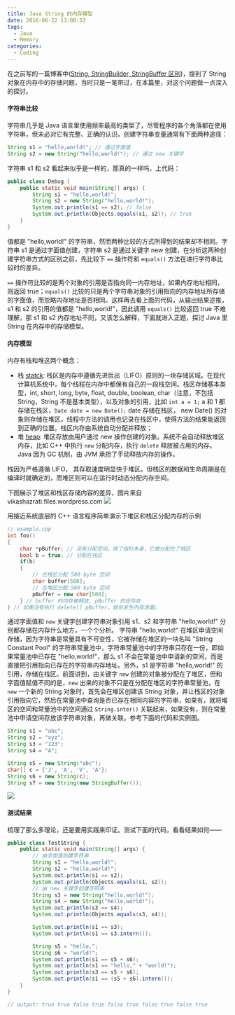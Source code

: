 ```yaml
---
title: Java String 的内存模型
date: 2016-06-22 13:00:53
tags:
  - Java
  - Memory
categories:
  - Coding
---
```


在之前写的一篇博客中([String, StringBuilder, StringBuffer 区别](/2016/02/17/difference-between-string-stringbuilder-stringbuffer/))，提到了 String 对象在内存中的存储问题，当时只是一笔带过，在本篇里，对这个问题做一点深入的探讨。

<!-- more -->

#### 字符串比较

字符串几乎是 Java 语言里使用频率最高的类型了，尽管程序的各个角落都在使用字符串，但未必对它有完整、正确的认识。创建字符串变量通常有下面两种途径：
```java
String s1 = "hello,world!"; // 通过字面值
String s2 = new String("hello,world!"); // 通过 new 关键字
```
字符串 s1 和 s2 看起来似乎是一样的，那真的一样吗，上代码：
```java
public class Debug {
    public static void main(String[] args) {
        String s1 = "hello,world!";
        String s2 = new String("hello,world!");
        System.out.println(s1 == s2); // false
        System.out.println(Objects.equals(s1, s2)); // true
    }
}
```
值都是 "hello,world!" 的字符串，然而两种比较的方式所得到的结果却不相同。字符串 s1 是通过字面值创建，字符串 s2 是通过关键字 new 创建，在分析这两种创建字符串方式的区别之前，先比较下 `==` 操作符和 `equals()` 方法在进行字符串比较时的差异。

`==` 操作符比较的是两个对象的引用是否指向同一内存地址，如果内存地址相同，则返回 true；`equals()` 比较的只是两个字符串对象的引用指向的内存地址所存储的字面值，而忽略内存地址是否相同。这样再去看上面的代码，从输出结果逆推，s1 和 s2 的引用的值都是 "hello,world!"，因此调用 `equals()` 比较返回 true 不难理解，那 s1 和 s2 内存地址不同，又该怎么解释，下面就进入正题，探讨 Java 里 String 在内存中的存储模型。

#### 内存模型

内存有栈和堆这两个概念：
- 栈 [statck](https://en.wikipedia.org/wiki/Stack-based_memory_allocation): 栈区是内存中遵循先进后出（LIFO）原则的一块存储区域。在现代计算机系统中，每个线程在内存中都保有自己的一段栈空间。栈区存储基本类型，int, short, long, byte, float, double, boolean, char（注意，不包括 String，String 不是基本类型），以及对象的引用，比如 `int a = 1;` a 和 1 都存储在栈区，`Date date = new Date();` date 存储在栈区， new Date() 的对象则存储在堆区。线程中方法的调用也记录在栈区中，使得方法的结果能返回到正确的位置。栈区内存由系统自动分配并释放；
- 堆 [heap](https://en.wikipedia.org/wiki/Memory_management#HEAP): 堆区存放由用户通过 new 操作创建的对象。系统不会自动释放堆区内存，比如 C++ 中执行 `new` 分配内存，执行 `delete` 释放被占用的内存。Java 因为 GC 机制，由 JVM 承担了手动释放内存的操作。

栈因为严格遵循 LIFO， 其存取速度明显快于堆区。但栈区的数据和生命周期是在编译时就确定的，而堆区则可以在运行时动态分配内存空间。

下图展示了堆区和栈区存储内容的差异，图片来自 vikashazrati.files.wordpress.com
![](https://o70e8d1kb.qnssl.com/stacknheap.png)

用接近系统底层的 C++ 语言程序简单演示下堆区和栈区分配内存的示例
```cpp
// example.cpp
int foo()
{
    char *pBuffer; // 没有分配空间，除了指针本身，它被分配在了栈区
    bool b = true; // 分配在栈区
    if(b)
    {
        // 在栈区分配 500 byte 空间
        char buffer[500];
        // 在堆区分配 500 byte 空间
        pBuffer = new char[500];
    } // buffer 的内存被释放, pBuffer 的还存在
} // 如果没有执行 delete[] pBuffer，就会发生内存泄漏;
```

通过字面值和 `new` 关键字创建字符串对象引用 s1、s2 和字符串 "hello,world!" 分别都存储在内存什么地方，一个个分析。
字符串 "hello,world!" 在堆区申请空间存储，因为字符串是常量具有不可变性，它被存储在堆区的一块名叫 "String Constant Pool" 的字符串常量池中，字符串常量池中的字符串只存在一份，即如果常量池中已存在 "hello,world!"，那么 s1 不会在常量池中申请新的空间，而是直接把引用指向已存在的字符串内存地址。另外，s1 是字符串 "hello,world!" 的引用，存储在栈区。前面讲到，由关键字 `new` 创建的对象被分配在了堆区，但和字面值赋值不同的是，`new` 出来的对象不只是在分配在堆区的字符串常量池，在 `new` 一个新的 String 对象时，首先会在堆区创建该 String 对象，并让栈区的对象引用指向它，然后在常量池中查询是否已存在相同内容的字符串，如果有，就将堆区的空间和常量池中的空间通过 `String.inter()` 关联起来，如果没有，则在常量池中申请空间存放该字符串对象，再做关联。参考下面的代码和实例图。
```java
String s1 = "abc"; 
String s2 = "xyz";
String s3 = "123";
String s4 = "A";

String s5 = new String("abc");
char[] c = {'J', 'A', 'V', 'A'};
String s6 = new String(c);
String s7 = new String(new StringBuffer());
```
![](https://o70e8d1kb.qnssl.com/String-Constant-Pool.png)

#### 测试结果

梳理了那么多理论，还是要用实践来印证。测试下面的代码，看看结果如何——
```java
public class TestString {
    public static void main(String[] args) {
        // 由字面值创建字符串
        String s1 = "hello,world!";
        String s2 = "hello,world!";
        System.out.println(s1 == s2);
        System.out.println(Objects.equals(s1, s2));
        // 由 new 关键字创建字符串
        String s3 = new String("hello,world!");
        String s4 = new String("hello,world!");
        System.out.println(s3 == s4);
        System.out.println(Objects.equals(s3, s4));

        System.out.println(s1 == s3);
        System.out.println(s1 == s3.intern());

        String s5 = "hello,";
        String s6 = "world!";
        System.out.println(s1 == s5 + s6);
        System.out.println(s1 == "hello," + "world!");
        System.out.println(s3 == s5 + s6);
        System.out.println(s1 == (s5 + s6).intern());
    }
}

// output: true true false true false true false true false true
```